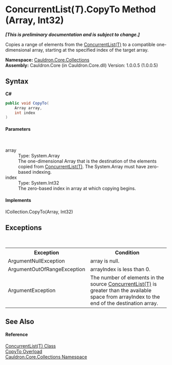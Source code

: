 # ConcurrentList(*T*).CopyTo Method (Array, Int32)
 _**\[This is preliminary documentation and is subject to change.\]**_

Copies a range of elements from the <a href="T_Cauldron_Core_Collections_ConcurrentList_1">ConcurrentList(T)</a> to a compatible one-dimensional array, starting at the specified index of the target array.

**Namespace:**&nbsp;<a href="N_Cauldron_Core_Collections">Cauldron.Core.Collections</a><br />**Assembly:**&nbsp;Cauldron.Core (in Cauldron.Core.dll) Version: 1.0.0.5 (1.0.0.5)

## Syntax

**C#**<br />
``` C#
public void CopyTo(
	Array array,
	int index
)
```


#### Parameters
&nbsp;<dl><dt>array</dt><dd>Type: System.Array<br />The one-dimensional Array that is the destination of the elements copied from <a href="T_Cauldron_Core_Collections_ConcurrentList_1">ConcurrentList(T)</a>. The System.Array must have zero-based indexing.</dd><dt>index</dt><dd>Type: System.Int32<br />The zero-based index in array at which copying begins.</dd></dl>

#### Implements
ICollection.CopyTo(Array, Int32)<br />

## Exceptions
&nbsp;<table><tr><th>Exception</th><th>Condition</th></tr><tr><td>ArgumentNullException</td><td>array is null.</td></tr><tr><td>ArgumentOutOfRangeException</td><td>arrayIndex is less than 0.</td></tr><tr><td>ArgumentException</td><td>The number of elements in the source <a href="T_Cauldron_Core_Collections_ConcurrentList_1">ConcurrentList(T)</a> is greater than the available space from arrayIndex to the end of the destination array.</td></tr></table>

## See Also


#### Reference
<a href="T_Cauldron_Core_Collections_ConcurrentList_1">ConcurrentList(T) Class</a><br /><a href="Overload_Cauldron_Core_Collections_ConcurrentList_1_CopyTo">CopyTo Overload</a><br /><a href="N_Cauldron_Core_Collections">Cauldron.Core.Collections Namespace</a><br />